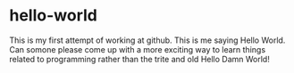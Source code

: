 # hello-world
This is my first attempt of working at github. This is me saying Hello World. Can somone please come up with a more exciting way to learn things related to programming rather than the trite and old Hello Damn World!
